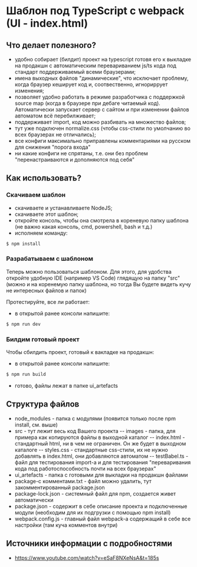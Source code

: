 # Шаблон под TypeScript с webpack (UI - index.html)

## Что делает полезного?

- удобно собирает (билдит) проект на typescript готовя его к выкладке на продакшн с автоматическим перевариванием js/ts кода под стандарт поддерживаемый всеми браузерами;
- имена выходных файлов "динамические", что исключает проблему, когда браузер кеширует код и, соотвественно, игнориррует изменения;
- позволяет удобно работать в режиме разработчика с поддержкой source map (когда в браузере при дебаге читаемый код). Автоматически запускает сервер с сайтом и при изменении файлов автоматом всё перебилживает;
- поддерживает import, код можно разбивать на множество файлов;
- тут уже подключен normalize.css (чтобы css-стили по умолчанию во всех браузерах не отличались);
- все конфиги максимально приправлены комментариями на русском для снижения "порога входа"
- ни какие конфиги не спрятаны, т.е. они без проблем "перенастраиваются и дополняются под себя"

## Как использовать?
### Скачиваем шаблон
- скачиваете и устанавливаете NodeJS;
- скачиваете этот шаблон;
- откройте консоль, чтобы она смотрела в кореневую папку шаблона (не важно какая консоль, cmd, powershell, bash и т.д.)
- исполняем команду:
```sh
$ npm install
```
### Разрабатываем с шаблоном
Теперь можно пользоваться шаблоном. Для этого, для удобства откройте удобную IDE (например VS Code) глядящую на папку "src" (можно и на коренемую папку шаблона, но тогда Вы будете видеть кучу не интересных файлов и папок)

Протестируйте, все ли работает:
- в открытой ранее консоли напишите:
```sh
$ npm run dev
```
### Билдим готовый проект
Чтобы сбилдить проект, готовый к вакладке на продакшн:
- в открытой ранее консоли напишите:
```sh
$ npm run build
```
- готово, файлы лежат в папке ui_artefacts

## Структура файлов
- node_modules - папка с модулями (появится только после npm install, см. выше)
- src - тут лежит весь код Вашего проекта
-- images - папка, для примера как копируются файлы в выходной каталог
-- index.html - стандартный html, ни в чем не ограничен. Он же будет в выходном каталоге
-- styles.css - стандартные css-стили, их не нужно добавлять в index.html, они добавляются автоматом
-- testBabel.ts - файл для тестирования import-а и для тестирования "переваривания кода под работоспособность почти на всех браузерах"
- ui_artefacts - папка с готовыми для выкладки на продакшн файлами
- package-с комментами.txt - файл можно удалить, тут закомментированный package.json
- package-lock.json - системный файл для npm, создается живет автоматически
- package.json - содержит в себе описание проекта и подключенные модули (необходим для их подгрузки с помощью npm install)
- webpack.config.js - главный файл webpack-а содержащий в себе все настройки (там куча комментов внутри)

## Источники информации с подробностями
- https://www.youtube.com/watch?v=eSaF8NXeNsA&t=185s
